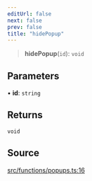 ```yaml
---
editUrl: false
next: false
prev: false
title: "hidePopup"
---
```


> **hidePopup**(`id`): `void`

## Parameters

• **id**: `string`

## Returns

`void`

## Source

[src/functions/popups.ts:16](https://github.com/relishinc/dill-pixel/blob/c79d8e8552aaa0f13a29535c819ae67d025b4669/src/functions/popups.ts#L16)
